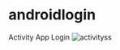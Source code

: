 # androidlogin
Activity App Login 
![activityss](https://user-images.githubusercontent.com/32354036/97345536-c2707400-18bc-11eb-89c7-18614a3a59e0.PNG)
